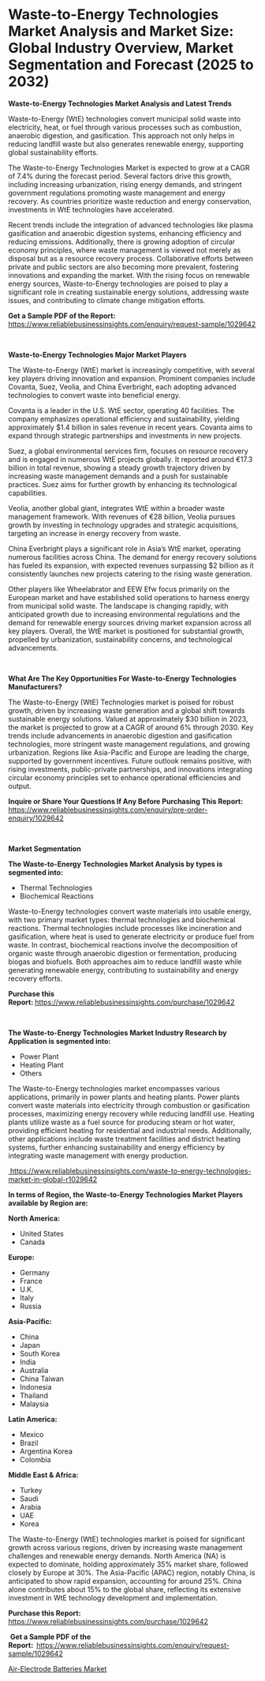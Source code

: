 <p><h1>Waste-to-Energy Technologies Market Analysis and Market Size: Global Industry Overview, Market Segmentation and Forecast (2025 to 2032)</h1></p><p><strong>Waste-to-Energy Technologies Market Analysis and Latest Trends</strong></p>
<p><p>Waste-to-Energy (WtE) technologies convert municipal solid waste into electricity, heat, or fuel through various processes such as combustion, anaerobic digestion, and gasification. This approach not only helps in reducing landfill waste but also generates renewable energy, supporting global sustainability efforts.</p><p>The Waste-to-Energy Technologies Market is expected to grow at a CAGR of 7.4% during the forecast period. Several factors drive this growth, including increasing urbanization, rising energy demands, and stringent government regulations promoting waste management and energy recovery. As countries prioritize waste reduction and energy conservation, investments in WtE technologies have accelerated. </p><p>Recent trends include the integration of advanced technologies like plasma gasification and anaerobic digestion systems, enhancing efficiency and reducing emissions. Additionally, there is growing adoption of circular economy principles, where waste management is viewed not merely as disposal but as a resource recovery process. Collaborative efforts between private and public sectors are also becoming more prevalent, fostering innovations and expanding the market. With the rising focus on renewable energy sources, Waste-to-Energy technologies are poised to play a significant role in creating sustainable energy solutions, addressing waste issues, and contributing to climate change mitigation efforts.</p></p>
<p><strong>Get a Sample PDF of the Report:&nbsp;</strong> <a href="https://www.reliablebusinessinsights.com/enquiry/request-sample/1029642?utm_campaign=3000&utm_medium=2&utm_source=Github&utm_content=ia&utm_term=21032025&utm_id=waste-to-energy-technologies">https://www.reliablebusinessinsights.com/enquiry/request-sample/1029642</a></p>
<p>&nbsp;</p>
<p><strong>Waste-to-Energy Technologies Major Market Players</strong></p>
<p><p>The Waste-to-Energy (WtE) market is increasingly competitive, with several key players driving innovation and expansion. Prominent companies include Covanta, Suez, Veolia, and China Everbright, each adopting advanced technologies to convert waste into beneficial energy.</p><p>Covanta is a leader in the U.S. WtE sector, operating 40 facilities. The company emphasizes operational efficiency and sustainability, yielding approximately $1.4 billion in sales revenue in recent years. Covanta aims to expand through strategic partnerships and investments in new projects.</p><p>Suez, a global environmental services firm, focuses on resource recovery and is engaged in numerous WtE projects globally. It reported around €17.3 billion in total revenue, showing a steady growth trajectory driven by increasing waste management demands and a push for sustainable practices. Suez aims for further growth by enhancing its technological capabilities.</p><p>Veolia, another global giant, integrates WtE within a broader waste management framework. With revenues of €28 billion, Veolia pursues growth by investing in technology upgrades and strategic acquisitions, targeting an increase in energy recovery from waste.</p><p>China Everbright plays a significant role in Asia’s WtE market, operating numerous facilities across China. The demand for energy recovery solutions has fueled its expansion, with expected revenues surpassing $2 billion as it consistently launches new projects catering to the rising waste generation. </p><p>Other players like Wheelabrator and EEW Efw focus primarily on the European market and have established solid operations to harness energy from municipal solid waste. The landscape is changing rapidly, with anticipated growth due to increasing environmental regulations and the demand for renewable energy sources driving market expansion across all key players. Overall, the WtE market is positioned for substantial growth, propelled by urbanization, sustainability concerns, and technological advancements.</p></p>
<p>&nbsp;</p>
<p><strong>What Are The Key Opportunities For Waste-to-Energy Technologies Manufacturers?</strong></p>
<p><p>The Waste-to-Energy (WtE) Technologies market is poised for robust growth, driven by increasing waste generation and a global shift towards sustainable energy solutions. Valued at approximately $30 billion in 2023, the market is projected to grow at a CAGR of around 6% through 2030. Key trends include advancements in anaerobic digestion and gasification technologies, more stringent waste management regulations, and growing urbanization. Regions like Asia-Pacific and Europe are leading the charge, supported by government incentives. Future outlook remains positive, with rising investments, public-private partnerships, and innovations integrating circular economy principles set to enhance operational efficiencies and output.</p></p>
<p><strong>Inquire or Share Your Questions If Any Before Purchasing This Report:</strong> <a href="https://www.reliablebusinessinsights.com/enquiry/pre-order-enquiry/1029642?utm_campaign=3000&utm_medium=2&utm_source=Github&utm_content=ia&utm_term=21032025&utm_id=waste-to-energy-technologies">https://www.reliablebusinessinsights.com/enquiry/pre-order-enquiry/1029642</a></p>
<p>&nbsp;</p>
<p><strong>Market Segmentation</strong></p>
<p><strong>The Waste-to-Energy Technologies Market Analysis by types is segmented into:</strong></p>
<p><ul><li>Thermal Technologies</li><li>Biochemical Reactions</li></ul></p>
<p><p>Waste-to-Energy technologies convert waste materials into usable energy, with two primary market types: thermal technologies and biochemical reactions. Thermal technologies include processes like incineration and gasification, where heat is used to generate electricity or produce fuel from waste. In contrast, biochemical reactions involve the decomposition of organic waste through anaerobic digestion or fermentation, producing biogas and biofuels. Both approaches aim to reduce landfill waste while generating renewable energy, contributing to sustainability and energy recovery efforts.</p></p>
<p><strong>Purchase this Report:&nbsp;</strong><a href="https://www.reliablebusinessinsights.com/purchase/1029642?utm_campaign=3000&utm_medium=2&utm_source=Github&utm_content=ia&utm_term=21032025&utm_id=waste-to-energy-technologies">https://www.reliablebusinessinsights.com/purchase/1029642</a></p>
<p>&nbsp;</p>
<p><strong>The Waste-to-Energy Technologies Market Industry Research by Application is segmented into:</strong></p>
<p><ul><li>Power Plant</li><li>Heating Plant</li><li>Others</li></ul></p>
<p><p>The Waste-to-Energy technologies market encompasses various applications, primarily in power plants and heating plants. Power plants convert waste materials into electricity through combustion or gasification processes, maximizing energy recovery while reducing landfill use. Heating plants utilize waste as a fuel source for producing steam or hot water, providing efficient heating for residential and industrial needs. Additionally, other applications include waste treatment facilities and district heating systems, further enhancing sustainability and energy efficiency by integrating waste management with energy production.</p></p>
<p><a href="https://www.reliablebusinessinsights.com/waste-to-energy-technologies-market-in-global-r1029642?utm_campaign=3000&utm_medium=2&utm_source=Github&utm_content=ia&utm_term=21032025&utm_id=waste-to-energy-technologies">&nbsp;https://www.reliablebusinessinsights.com/waste-to-energy-technologies-market-in-global-r1029642</a></p>
<p><strong>In terms of Region, the Waste-to-Energy Technologies Market Players available by Region are:</strong></p>
<p>
    <p> <strong> North America: </strong>
        <ul>
            <li>United States</li>
            <li>Canada</li>
        </ul>
        </p> 
    <p> <strong> Europe: </strong>
        <ul>
            <li>Germany</li>
            <li>France</li>
            <li>U.K.</li>
            <li>Italy</li>
            <li>Russia</li>
        </ul>
        </p> 
    <p> <strong> Asia-Pacific: </strong>
        <ul>
            <li>China</li>
            <li>Japan</li>
            <li>South Korea</li>
            <li>India</li>
            <li>Australia</li>
            <li>China Taiwan</li>
            <li>Indonesia</li>
            <li>Thailand</li>
            <li>Malaysia</li>
        </ul>
        </p> 
    <p> <strong> Latin America: </strong>
        <ul>
            <li>Mexico</li>
            <li>Brazil</li>
            <li>Argentina Korea</li>
            <li>Colombia</li>
        </ul>
        </p> 
    <p> <strong> Middle East & Africa: </strong>
        <ul>
            <li>Turkey</li>
            <li>Saudi</li>
            <li>Arabia</li>
            <li>UAE</li>
            <li>Korea</li>
        </ul>
    </p>
    </p>
<p><p>The Waste-to-Energy (WtE) technologies market is poised for significant growth across various regions, driven by increasing waste management challenges and renewable energy demands. North America (NA) is expected to dominate, holding approximately 35% market share, followed closely by Europe at 30%. The Asia-Pacific (APAC) region, notably China, is anticipated to show rapid expansion, accounting for around 25%. China alone contributes about 15% to the global share, reflecting its extensive investment in WtE technology development and implementation.</p></p>
<p><strong>Purchase this Report: </strong><a href="https://www.reliablebusinessinsights.com/purchase/1029642?utm_campaign=3000&utm_medium=2&utm_source=Github&utm_content=ia&utm_term=21032025&utm_id=waste-to-energy-technologies">https://www.reliablebusinessinsights.com/purchase/1029642</a></p>
<p>&nbsp;<strong>Get a Sample PDF of the Report:&nbsp;&nbsp;</strong><a href="https://www.reliablebusinessinsights.com/enquiry/request-sample/1029642?utm_campaign=3000&utm_medium=2&utm_source=Github&utm_content=ia&utm_term=21032025&utm_id=waste-to-energy-technologies">https://www.reliablebusinessinsights.com/enquiry/request-sample/1029642</a></p>
<p><strong></strong></p>
<p><p><a href="https://github.com/knipsfilip8f/Market-Research-Report-List-1/blob/main/air-electrode-batteries-market.md?utm_campaign=3000&utm_medium=2&utm_source=Github&utm_content=ia&utm_term=21032025&utm_id=waste-to-energy-technologies">Air-Electrode Batteries Market</a></p></p>